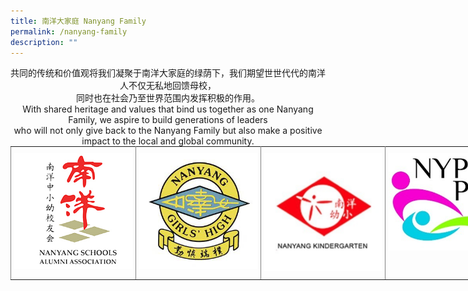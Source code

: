 ```yaml
---
title: 南洋大家庭 Nanyang Family
permalink: /nanyang-family
description: ""
---
```

<center>共同的传统和价值观将我们凝聚于南洋大家庭的绿荫下，我们期望世世代代的南洋人不仅无私地回馈母校，<br>同时也在社会乃至世界范围内发挥积极的作用。</center>

  <center>With shared heritage and values that bind us together as one Nanyang Family, we aspire to build generations of leaders<br>who will not only give back to the Nanyang Family but also make a positive impact to the local and global community.</center>
	
<style type="text/css">
.tg  {border-collapse:collapse;border-spacing:0;margin:0px auto;}
.tg td{border-color:black;border-style:solid;border-width:1px;font-family:Arial, sans-serif;font-size:14px;
  overflow:hidden;padding:10px 5px;word-break:normal;}
.tg th{border-color:black;border-style:solid;border-width:1px;font-family:Arial, sans-serif;font-size:14px;
  font-weight:normal;overflow:hidden;padding:10px 5px;word-break:normal;}
.tg .tg-0pky{border-color:inherit;text-align:left;vertical-align:top}
.tg .tg-0lax{text-align:left;vertical-align:top}
</style>
<table class="tg" style="undefined;table-layout: fixed; width: 800px">
<colgroup>
<col style="width: 200px">
<col style="width: 200px">
<col style="width: 200px">
<col style="width: 200px">
</colgroup>
<tbody>
  <tr>
    <td class="tg-0pky"><a href = "https://www.nanyang.org.sg/" target = "_self"> 
          <img src="/images/nsaa1.jpg"></a></td>
    <td class="tg-0pky"><a href = "https://www.nygh.edu.sg/" target = "_self"> 
          <img src="/images/nygh%20logo.jpg"></a>
</td>
    <td class="tg-0pky"><a href = "http://www.nanyangkindergarten.com/home.html" target = "_self"> 
          <img src="/images/nyk.png"></a>
</td>
    <td class="tg-0pky"><a href = "/about-bpghs/our-achievements/academic-achievements" target = "_self"> 
          <img src="/images/pta%20logo.jpg"></a>
</td>
  </tr>
</tbody>
</table>